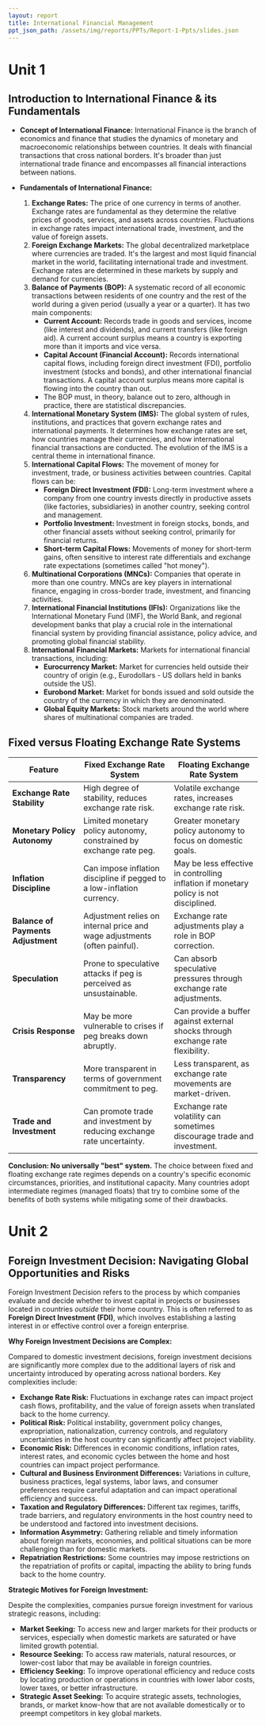 ```yaml
---
layout: report
title: International Financial Management
ppt_json_path: /assets/img/reports/PPTs/Report-1-Ppts/slides.json
---
```


# Unit 1

## Introduction to International Finance & its Fundamentals

*   **Concept of International Finance:**
    International Finance is the branch of economics and finance that studies the dynamics of monetary and macroeconomic relationships between countries. It deals with financial transactions that cross national borders. It's broader than just international trade finance and encompasses all financial interactions between nations.

*   **Fundamentals of International Finance:**

    1.  **Exchange Rates:** The price of one currency in terms of another. Exchange rates are fundamental as they determine the relative prices of goods, services, and assets across countries. Fluctuations in exchange rates impact international trade, investment, and the value of foreign assets.
    2.  **Foreign Exchange Markets:** The global decentralized marketplace where currencies are traded. It's the largest and most liquid financial market in the world, facilitating international trade and investment. Exchange rates are determined in these markets by supply and demand for currencies.
    3.  **Balance of Payments (BOP):** A systematic record of all economic transactions between residents of one country and the rest of the world during a given period (usually a year or a quarter). It has two main components:
        *   **Current Account:** Records trade in goods and services, income (like interest and dividends), and current transfers (like foreign aid).  A current account surplus means a country is exporting more than it imports and vice versa.
        *   **Capital Account (Financial Account):** Records international capital flows, including foreign direct investment (FDI), portfolio investment (stocks and bonds), and other international financial transactions. A capital account surplus means more capital is flowing into the country than out.
        *   The BOP must, in theory, balance out to zero, although in practice, there are statistical discrepancies.
    4.  **International Monetary System (IMS):** The global system of rules, institutions, and practices that govern exchange rates and international payments. It determines how exchange rates are set, how countries manage their currencies, and how international financial transactions are conducted. The evolution of the IMS is a central theme in international finance.
    5.  **International Capital Flows:** The movement of money for investment, trade, or business activities between countries. Capital flows can be:
        *   **Foreign Direct Investment (FDI):** Long-term investment where a company from one country invests directly in productive assets (like factories, subsidiaries) in another country, seeking control and management.
        *   **Portfolio Investment:** Investment in foreign stocks, bonds, and other financial assets without seeking control, primarily for financial returns.
        *   **Short-term Capital Flows:**  Movements of money for short-term gains, often sensitive to interest rate differentials and exchange rate expectations (sometimes called "hot money").
    6.  **Multinational Corporations (MNCs):** Companies that operate in more than one country. MNCs are key players in international finance, engaging in cross-border trade, investment, and financing activities.
    7.  **International Financial Institutions (IFIs):** Organizations like the International Monetary Fund (IMF), the World Bank, and regional development banks that play a crucial role in the international financial system by providing financial assistance, policy advice, and promoting global financial stability.
    8.  **International Financial Markets:** Markets for international financial transactions, including:
        *   **Eurocurrency Market:** Market for currencies held outside their country of origin (e.g., Eurodollars - US dollars held in banks outside the US).
        *   **Eurobond Market:** Market for bonds issued and sold outside the country of the currency in which they are denominated.
        *   **Global Equity Markets:** Stock markets around the world where shares of multinational companies are traded.

## Fixed versus Floating Exchange Rate Systems


| Feature                  | Fixed Exchange Rate System                                  | Floating Exchange Rate System                                |
| ------------------------ | ---------------------------------------------------------- | --------------------------------------------------------- |
| **Exchange Rate Stability** | High degree of stability, reduces exchange rate risk.        | Volatile exchange rates, increases exchange rate risk.      |
| **Monetary Policy Autonomy** | Limited monetary policy autonomy, constrained by exchange rate peg. | Greater monetary policy autonomy to focus on domestic goals. |
| **Inflation Discipline**    | Can impose inflation discipline if pegged to a low-inflation currency. | May be less effective in controlling inflation if monetary policy is not disciplined. |
| **Balance of Payments Adjustment** | Adjustment relies on internal price and wage adjustments (often painful). | Exchange rate adjustments play a role in BOP correction.        |
| **Speculation**           | Prone to speculative attacks if peg is perceived as unsustainable. | Can absorb speculative pressures through exchange rate adjustments. |
| **Crisis Response**       | May be more vulnerable to crises if peg breaks down abruptly.  | Can provide a buffer against external shocks through exchange rate flexibility. |
| **Transparency**          | More transparent in terms of government commitment to peg.     | Less transparent, as exchange rate movements are market-driven. |
| **Trade and Investment**  | Can promote trade and investment by reducing exchange rate uncertainty. | Exchange rate volatility can sometimes discourage trade and investment. |

**Conclusion: No universally "best" system.** The choice between fixed and floating exchange rate regimes depends on a country's specific economic circumstances, priorities, and institutional capacity. Many countries adopt intermediate regimes (managed floats) that try to combine some of the benefits of both systems while mitigating some of their drawbacks.

# Unit 2

## Foreign Investment Decision: Navigating Global Opportunities and Risks

Foreign Investment Decision refers to the process by which companies evaluate and decide whether to invest capital in projects or businesses located in countries *outside* their home country. This is often referred to as **Foreign Direct Investment (FDI)**, which involves establishing a lasting interest in or effective control over a foreign enterprise.

**Why Foreign Investment Decisions are Complex:**

Compared to domestic investment decisions, foreign investment decisions are significantly more complex due to the additional layers of risk and uncertainty introduced by operating across national borders. Key complexities include:

*   **Exchange Rate Risk:** Fluctuations in exchange rates can impact project cash flows, profitability, and the value of foreign assets when translated back to the home currency.
*   **Political Risk:** Political instability, government policy changes, expropriation, nationalization, currency controls, and regulatory uncertainties in the host country can significantly affect project viability.
*   **Economic Risk:** Differences in economic conditions, inflation rates, interest rates, and economic cycles between the home and host countries can impact project performance.
*   **Cultural and Business Environment Differences:** Variations in culture, business practices, legal systems, labor laws, and consumer preferences require careful adaptation and can impact operational efficiency and success.
*   **Taxation and Regulatory Differences:** Different tax regimes, tariffs, trade barriers, and regulatory environments in the host country need to be understood and factored into investment decisions.
*   **Information Asymmetry:** Gathering reliable and timely information about foreign markets, economies, and political situations can be more challenging than for domestic markets.
*   **Repatriation Restrictions:** Some countries may impose restrictions on the repatriation of profits or capital, impacting the ability to bring funds back to the home country.

**Strategic Motives for Foreign Investment:**

Despite the complexities, companies pursue foreign investment for various strategic reasons, including:

*   **Market Seeking:** To access new and larger markets for their products or services, especially when domestic markets are saturated or have limited growth potential.
*   **Resource Seeking:** To access raw materials, natural resources, or lower-cost labor that may be available in foreign countries.
*   **Efficiency Seeking:** To improve operational efficiency and reduce costs by locating production or operations in countries with lower labor costs, lower taxes, or better infrastructure.
*   **Strategic Asset Seeking:** To acquire strategic assets, technologies, brands, or market know-how that are not available domestically or to preempt competitors in key global markets.
